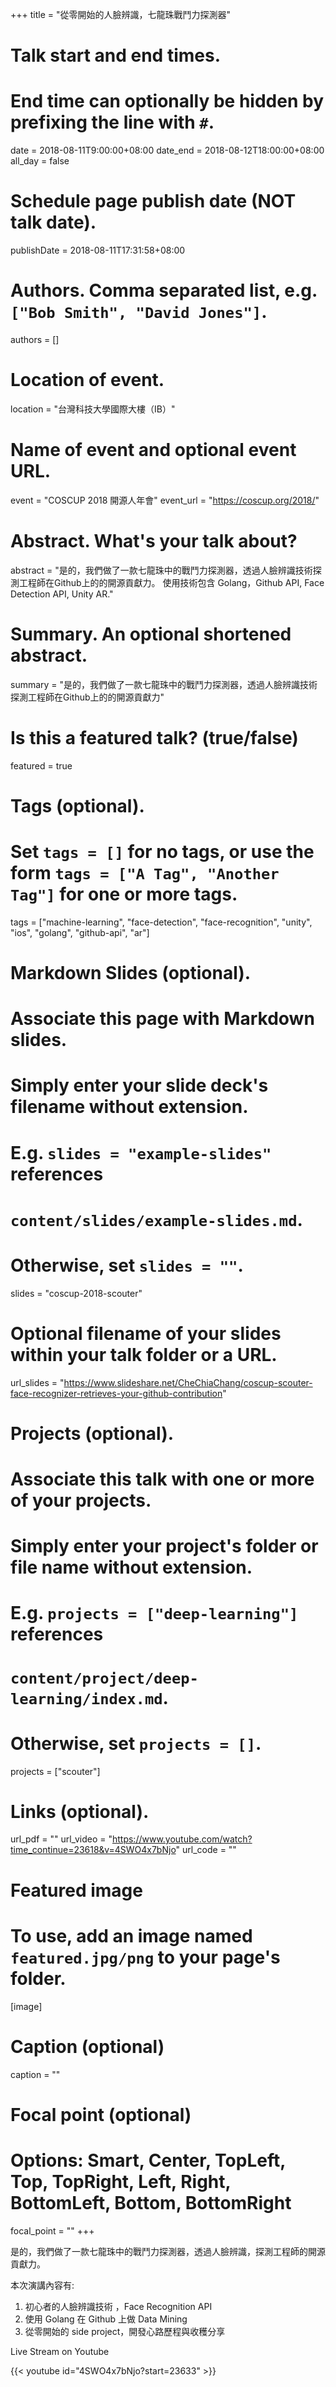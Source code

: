 +++
title = "從零開始的人臉辨識，七龍珠戰鬥力探測器"

# Talk start and end times.
#   End time can optionally be hidden by prefixing the line with `#`.
date = 2018-08-11T9:00:00+08:00
date_end = 2018-08-12T18:00:00+08:00
all_day = false

# Schedule page publish date (NOT talk date).
publishDate = 2018-08-11T17:31:58+08:00

# Authors. Comma separated list, e.g. `["Bob Smith", "David Jones"]`.
authors = []

# Location of event.
location = "台灣科技大學國際大樓（IB）"

# Name of event and optional event URL.
event = "COSCUP 2018 開源人年會"
event_url = "https://coscup.org/2018/"

# Abstract. What's your talk about?
abstract = "是的，我們做了一款七龍珠中的戰鬥力探測器，透過人臉辨識技術探測工程師在Github上的的開源貢獻力。 使用技術包含 Golang，Github API, Face Detection API, Unity AR."

# Summary. An optional shortened abstract.
summary = "是的，我們做了一款七龍珠中的戰鬥力探測器，透過人臉辨識技術探測工程師在Github上的的開源貢獻力"

# Is this a featured talk? (true/false)
featured = true

# Tags (optional).
#   Set `tags = []` for no tags, or use the form `tags = ["A Tag", "Another Tag"]` for one or more tags.
tags = ["machine-learning", "face-detection", "face-recognition", "unity", "ios", "golang", "github-api", "ar"]

# Markdown Slides (optional).
#   Associate this page with Markdown slides.
#   Simply enter your slide deck's filename without extension.
#   E.g. `slides = "example-slides"` references 
#   `content/slides/example-slides.md`.
#   Otherwise, set `slides = ""`.
slides = "coscup-2018-scouter"

# Optional filename of your slides within your talk folder or a URL.
url_slides = "https://www.slideshare.net/CheChiaChang/coscup-scouter-face-recognizer-retrieves-your-github-contribution"

# Projects (optional).
#   Associate this talk with one or more of your projects.
#   Simply enter your project's folder or file name without extension.
#   E.g. `projects = ["deep-learning"]` references 
#   `content/project/deep-learning/index.md`.
#   Otherwise, set `projects = []`.
projects = ["scouter"]

# Links (optional).
url_pdf = ""
url_video = "https://www.youtube.com/watch?time_continue=23618&v=4SWO4x7bNjo"
url_code = ""

# Featured image
# To use, add an image named `featured.jpg/png` to your page's folder. 
[image]
  # Caption (optional)
  caption = ""

  # Focal point (optional)
  # Options: Smart, Center, TopLeft, Top, TopRight, Left, Right, BottomLeft, Bottom, BottomRight
  focal_point = ""
+++

是的，我們做了一款七龍珠中的戰鬥力探測器，透過人臉辨識，探測工程師的開源貢獻力。

本次演講內容有:

1. 初心者的人臉辨識技術 ，Face Recognition API
2. 使用 Golang 在 Github 上做 Data Mining
3. 從零開始的 side project，開發心路歷程與收穫分享

Live Stream on Youtube

{{< youtube id="4SWO4x7bNjo?start=23633" >}}
